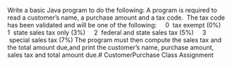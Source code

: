 
Write a basic Java program to do the following:
A program is required to read a customer’s name, a purchase amount and a tax code. 
The tax code has been validated and will be one of the following:
    0  tax exempt (0%)
    1  state sales tax only (3%)
    2  federal and state sales tax (5%)
    3  special sales tax (7%)
The program must then compute the sales tax and the total amount due,and print the customer’s name, purchase amount, sales tax and total amount due.# CustomerPurchase
Class Assignment
